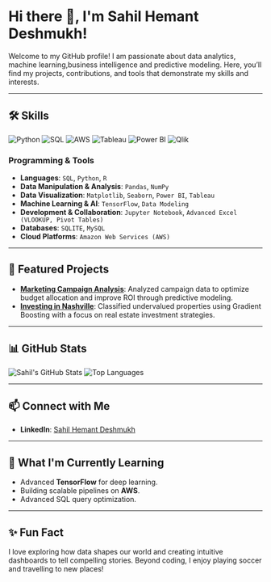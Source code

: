 # Hi there 👋, I'm Sahil Hemant Deshmukh!

Welcome to my GitHub profile! I am passionate about data analytics, machine learning,business intelligence and predictive modeling. Here, you’ll find my projects, contributions, and tools that demonstrate my skills and interests.

---

## 🛠 Skills
![Python](https://img.shields.io/badge/Python-3670A0?style=for-the-badge&logo=python&logoColor=ffdd54)
![SQL](https://img.shields.io/badge/SQL-005C84?style=for-the-badge&logo=postgresql&logoColor=white)
![AWS](https://img.shields.io/badge/AWS-FF9900?style=for-the-badge&logo=amazon-aws&logoColor=white)
![Tableau](https://img.shields.io/badge/Tableau-E97627?style=for-the-badge&logo=tableau&logoColor=white)
![Power BI](https://img.shields.io/badge/PowerBI-F2C811?style=for-the-badge&logo=powerbi&logoColor=black)
![Qlik](https://img.shields.io/badge/Qlik-42B029?style=for-the-badge&logo=qlik&logoColor=white)

### Programming & Tools
- **Languages**: `SQL`, `Python`, `R`
- **Data Manipulation & Analysis**: `Pandas`, `NumPy`
- **Data Visualization**: `Matplotlib`, `Seaborn`, `Power BI`, `Tableau`
- **Machine Learning & AI**: `TensorFlow`, `Data Modeling`
- **Development & Collaboration**: `Jupyter Notebook`, `Advanced Excel (VLOOKUP, Pivot Tables)`
- **Databases**: `SQLITE`, `MySQL`
- **Cloud Platforms**: `Amazon Web Services (AWS)`

---

## 🌟 Featured Projects
- [**Marketing Campaign Analysis**](https://github.com/SahilDeshmukh1/Marketing-Campaign-Analysis): Analyzed campaign data to optimize budget allocation and improve ROI through predictive modeling.
- [**Investing in Nashville**](https://github.com/SahilDeshmukh1/Investing-in-Nashville_Prediction): Classified undervalued properties using Gradient Boosting with a focus on real estate investment strategies.



---

## 📊 GitHub Stats
![Sahil's GitHub Stats](https://github-readme-stats.vercel.app/api?username=SahilDeshmukh1&show_icons=true&theme=radical)
![Top Languages](https://github-readme-stats.vercel.app/api/top-langs/?username=SahilDeshmukh1&layout=compact&theme=radical)

---

## 📫 Connect with Me
- **LinkedIn**: [Sahil Hemant Deshmukh](www.linkedin.com/in/sahildeshmukh10)


---

## 🚀 What I'm Currently Learning
- Advanced **TensorFlow** for deep learning.
- Building scalable pipelines on **AWS**.
- Advanced SQL query optimization.

---

## ✨ Fun Fact
I love exploring how data shapes our world and creating intuitive dashboards to tell compelling stories. Beyond coding, I enjoy playing soccer and travelling to new places!
